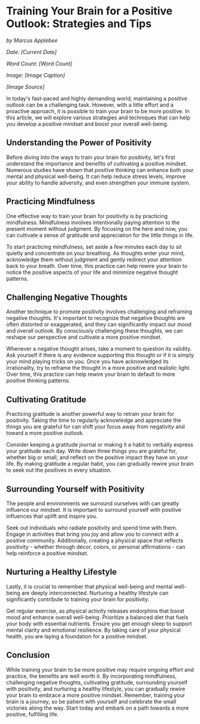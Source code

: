# Training Your Brain for a Positive Outlook: Strategies and Tips

*by Marcus Applebee*

*Date: [Current Date]*

*Word Count: [Word Count]*

*Image: [Image Caption]*

*[Image Source]*

In today's fast-paced and highly demanding world, maintaining a positive outlook can be a challenging task. However, with a little effort and a proactive approach, it is possible to train your brain to be more positive. In this article, we will explore various strategies and techniques that can help you develop a positive mindset and boost your overall well-being.

## Understanding the Power of Positivity

Before diving into the ways to train your brain for positivity, let's first understand the importance and benefits of cultivating a positive mindset. Numerous studies have shown that positive thinking can enhance both your mental and physical well-being. It can help reduce stress levels, improve your ability to handle adversity, and even strengthen your immune system.

## Practicing Mindfulness

One effective way to train your brain for positivity is by practicing mindfulness. Mindfulness involves intentionally paying attention to the present moment without judgment. By focusing on the here and now, you can cultivate a sense of gratitude and appreciation for the little things in life.

To start practicing mindfulness, set aside a few minutes each day to sit quietly and concentrate on your breathing. As thoughts enter your mind, acknowledge them without judgment and gently redirect your attention back to your breath. Over time, this practice can help rewire your brain to notice the positive aspects of your life and minimize negative thought patterns.

## Challenging Negative Thoughts

Another technique to promote positivity involves challenging and reframing negative thoughts. It's important to recognize that negative thoughts are often distorted or exaggerated, and they can significantly impact our mood and overall outlook. By consciously challenging these thoughts, we can reshape our perspective and cultivate a more positive mindset.

Whenever a negative thought arises, take a moment to question its validity. Ask yourself if there is any evidence supporting this thought or if it is simply your mind playing tricks on you. Once you have acknowledged its irrationality, try to reframe the thought in a more positive and realistic light. Over time, this practice can help rewire your brain to default to more positive thinking patterns.

## Cultivating Gratitude

Practicing gratitude is another powerful way to retrain your brain for positivity. Taking the time to regularly acknowledge and appreciate the things you are grateful for can shift your focus away from negativity and toward a more positive outlook.

Consider keeping a gratitude journal or making it a habit to verbally express your gratitude each day. Write down three things you are grateful for, whether big or small, and reflect on the positive impact they have on your life. By making gratitude a regular habit, you can gradually rewire your brain to seek out the positives in every situation.

## Surrounding Yourself with Positivity

The people and environments we surround ourselves with can greatly influence our mindset. It is important to surround yourself with positive influences that uplift and inspire you.

Seek out individuals who radiate positivity and spend time with them. Engage in activities that bring you joy and allow you to connect with a positive community. Additionally, creating a physical space that reflects positivity - whether through décor, colors, or personal affirmations - can help reinforce a positive mindset.

## Nurturing a Healthy Lifestyle

Lastly, it is crucial to remember that physical well-being and mental well-being are deeply interconnected. Nurturing a healthy lifestyle can significantly contribute to training your brain for positivity.

Get regular exercise, as physical activity releases endorphins that boost mood and enhance overall well-being. Prioritize a balanced diet that fuels your body with essential nutrients. Ensure you get enough sleep to support mental clarity and emotional resilience. By taking care of your physical health, you are laying a foundation for a positive mindset.

## Conclusion

While training your brain to be more positive may require ongoing effort and practice, the benefits are well worth it. By incorporating mindfulness, challenging negative thoughts, cultivating gratitude, surrounding yourself with positivity, and nurturing a healthy lifestyle, you can gradually rewire your brain to embrace a more positive mindset. Remember, training your brain is a journey, so be patient with yourself and celebrate the small victories along the way. Start today and embark on a path towards a more positive, fulfilling life.
